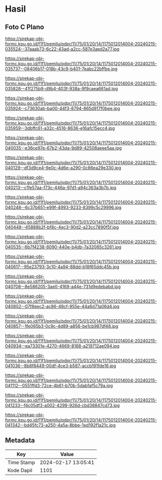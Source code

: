# Hasil

## Foto C Plano

https://sirekap-obj-formc.kpu.go.id/f1f1/pemilu/pdpr/11/75/01/20/14/1175012014004-20240215-035524--37aaab73-6c22-43ad-a2cc-587e3aed2a77.jpg

https://sirekap-obj-formc.kpu.go.id/f1f1/pemilu/pdpr/11/75/01/20/14/1175012014004-20240215-035737--08406b17-018b-43c9-b401-7eabc22bffbe.jpg

https://sirekap-obj-formc.kpu.go.id/f1f1/pemilu/pdpr/11/75/01/20/14/1175012014004-20240215-035828--41f275b9-d9b4-403f-938a-9f9caea661ad.jpg

https://sirekap-obj-formc.kpu.go.id/f1f1/pemilu/pdpr/11/75/01/20/14/1175012014004-20240215-035924--c73630ab-ba00-44f3-8794-865d917f0bee.jpg

https://sirekap-obj-formc.kpu.go.id/f1f1/pemilu/pdpr/11/75/01/20/14/1175012014004-20240215-035959--3dbffc61-a32c-4516-8636-e16afc15ecc4.jpg

https://sirekap-obj-formc.kpu.go.id/f1f1/pemilu/pdpr/11/75/01/20/14/1175012014004-20240215-040035--e36ce97e-67b2-43da-9d89-42508aeee5aa.jpg

https://sirekap-obj-formc.kpu.go.id/f1f1/pemilu/pdpr/11/75/01/20/14/1175012014004-20240215-040129--df3d9ce4-9e0c-4d6e-a290-0c86ea29e330.jpg

https://sirekap-obj-formc.kpu.go.id/f1f1/pemilu/pdpr/11/75/01/20/14/1175012014004-20240215-040213--c1fe57aa-f73c-446a-97d1-a94c363a3b7b.jpg

https://sirekap-obj-formc.kpu.go.id/f1f1/pemilu/pdpr/11/75/01/20/14/1175012014004-20240215-040248--6c37b651-e99f-4993-9233-8399c5c29996.jpg

https://sirekap-obj-formc.kpu.go.id/f1f1/pemilu/pdpr/11/75/01/20/14/1175012014004-20240215-040448--45888b2f-bf8c-4ec3-90d2-a23cc7890f5f.jpg

https://sirekap-obj-formc.kpu.go.id/f1f1/pemilu/pdpr/11/75/01/20/14/1175012014004-20240215-040535--6b7f4238-8090-440e-b4db-7a32085c3261.jpg

https://sirekap-obj-formc.kpu.go.id/f1f1/pemilu/pdpr/11/75/01/20/14/1175012014004-20240215-040617--95e23793-3c10-4a94-88dd-b18f65ddc45b.jpg

https://sirekap-obj-formc.kpu.go.id/f1f1/pemilu/pdpr/11/75/01/20/14/1175012014004-20240215-040708--8e586205-3ae0-4169-a44e-731d9edebabd.jpg

https://sirekap-obj-formc.kpu.go.id/f1f1/pemilu/pdpr/11/75/01/20/14/1175012014004-20240215-040802--07f8eec2-ac86-48cf-955e-44a6d71a06d4.jpg

https://sirekap-obj-formc.kpu.go.id/f1f1/pemilu/pdpr/11/75/01/20/14/1175012014004-20240215-040857--1fe065b3-0c9c-4d89-a856-be1cb987df48.jpg

https://sirekap-obj-formc.kpu.go.id/f1f1/pemilu/pdpr/11/75/01/20/14/1175012014004-20240215-040934--ea73301e-4270-4669-8168-a219712ae094.jpg

https://sirekap-obj-formc.kpu.go.id/f1f1/pemilu/pdpr/11/75/01/20/14/1175012014004-20240215-041036--8b8f8449-00df-4ce3-b587-accb191fde16.jpg

https://sirekap-obj-formc.kpu.go.id/f1f1/pemilu/pdpr/11/75/01/20/14/1175012014004-20240215-041112--0551ffd3-72ce-4b61-b70b-5dabfaf5c79a.jpg

https://sirekap-obj-formc.kpu.go.id/f1f1/pemilu/pdpr/11/75/01/20/14/1175012014004-20240215-041233--f4c05df3-a002-4299-926d-cbd38847cd73.jpg

https://sirekap-obj-formc.kpu.go.id/f1f1/pemilu/pdpr/11/75/01/20/14/1175012014004-20240215-041342--bd45fc73-a250-4a5a-8bbe-1ed192f1a21c.jpg


## Metadata

| Key        | Value               |
| ---------- | ------------------- |
| Time Stamp | 2024-02-17 13:05:41 |
| Kode Dapil | 1101                |



